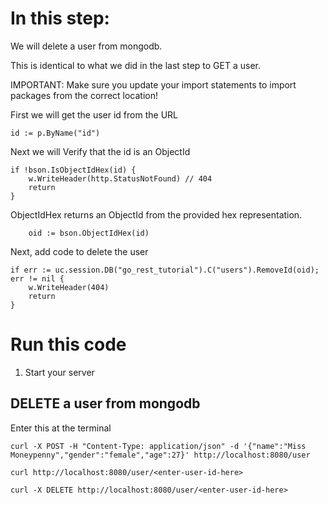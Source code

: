 # In this step:

We will delete a user from mongodb.

This is identical to what we did in the last step to GET a user.

IMPORTANT:
Make sure you update your import statements to import packages from the correct location!

First we will get the user id from the URL

```
id := p.ByName("id")
```

Next we will Verify that the id is an ObjectId

```
if !bson.IsObjectIdHex(id) {
	w.WriteHeader(http.StatusNotFound) // 404
	return
}
```

ObjectIdHex returns an ObjectId from the provided hex representation.

```
	oid := bson.ObjectIdHex(id)
```

Next, add code to delete the user

```
if err := uc.session.DB("go_rest_tutorial").C("users").RemoveId(oid); err != nil {
	w.WriteHeader(404)
	return
}
```

# Run this code

1. Start your server

## DELETE a user from mongodb

Enter this at the terminal

```
curl -X POST -H "Content-Type: application/json" -d '{"name":"Miss Moneypenny","gender":"female","age":27}' http://localhost:8080/user
```

```
curl http://localhost:8080/user/<enter-user-id-here>

```


```
curl -X DELETE http://localhost:8080/user/<enter-user-id-here>
```